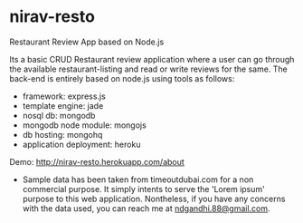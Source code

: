 nirav-resto
===========

Restaurant Review App based on Node.js 


Its a basic CRUD Restaurant review application where a user can go through the available restaurant-listing and read or write reviews for the same. The back-end is entirely based on node.js using tools as follows:


- framework: express.js
- template engine: jade
- nosql db: mongodb
- mongodb node module: mongojs
- db hosting: mongohq
- application deployment: heroku

Demo: http://nirav-resto.herokuapp.com/about


* Sample data has been taken from timeoutdubai.com for a non commercial purpose. It simply intents to serve the 'Lorem ipsum' purpose to this web application. Nontheless, if you have any concerns with the data used, you can reach me at ndgandhi.88@gmail.com.
